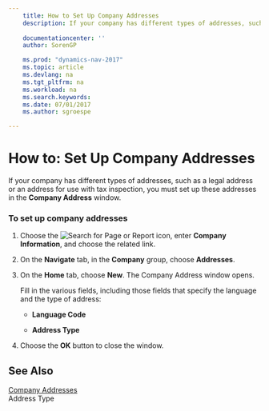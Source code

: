 ```yaml
---
    title: How to Set Up Company Addresses 
    description: If your company has different types of addresses, such as a legal address or an address for use with tax inspection, you must set up these addresses in the **Company Address** window.
    
    documentationcenter: ''
    author: SorenGP

    ms.prod: "dynamics-nav-2017"
    ms.topic: article
    ms.devlang: na
    ms.tgt_pltfrm: na
    ms.workload: na
    ms.search.keywords:
    ms.date: 07/01/2017
    ms.author: sgroespe

---
```

# How to: Set Up Company Addresses
If your company has different types of addresses, such as a legal address or an address for use with tax inspection, you must set up these addresses in the **Company Address** window.  
  
### To set up company addresses  
  
1.  Choose the ![Search for Page or Report](media/ui-search/search_small.png "Search for Page or Report icon") icon, enter **Company Information**, and choose the related link.  
  
2.  On the **Navigate** tab, in the **Company** group, choose **Addresses**.  
  
3.  On the **Home** tab, choose **New**. The Company Address window opens.  
  
     Fill in the various fields, including those fields that specify the language and the type of address:  
  
    -   **Language Code**  
  
    -   **Address Type**  
  
4.  Choose the **OK** button to close the window.  
  
## See Also  
 [Company Addresses](company-addresses.md)   
 Address Type